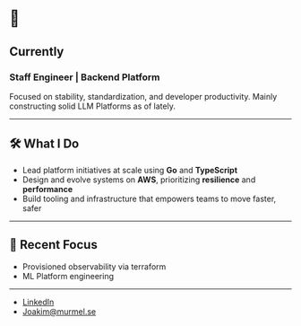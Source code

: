 # 👋 

## Currently
### Staff Engineer | Backend Platform
Focused on stability, standardization, and developer productivity.
Mainly constructing solid LLM Platforms as of lately.

---

## 🛠 What I Do

- Lead platform initiatives at scale using **Go** and **TypeScript**
- Design and evolve systems on **AWS**, prioritizing **resilience** and **performance**
- Build tooling and infrastructure that empowers teams to move faster, safer

---

## 🚀 Recent Focus

- Provisioned observability via terraform
- ML Platform engineering

---

- [LinkedIn](www.linkedin.com/in/mrlorentx)
- [Joakim@murmel.se](mailto:joakim@murmel.se)
